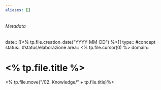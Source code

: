 ```yaml
---
aliases: []
---
```

###### Metadata
date:: [[<% tp.file.creation_date("YYYY-MM-DD") %>]]
type:: #concept
status:: #status/elaborazione
area:: <% tp.file.cursor(0) %>
domain:: 
# <% tp.file.title %>
<% tp.file.move("/02. Knowledge/" + tp.file.title)%>